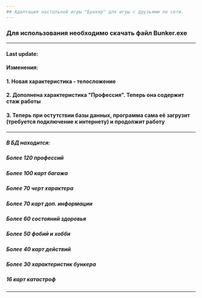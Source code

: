 ```yaml
---
## Адаптация настольной игры "Бункер" для игры с друзьями по сети.
---
```

### Для использования необходимо скачать файл Bunker.exe
---
#### Last update:
#### Изменения:
#### 1. Новая характеристика - телосложение
#### 2. Дополнена характеристика "Профессия". Теперь она содержит стаж работы
#### 3. Теперь при остутствии базы данных, программа сама её загрузит (требуется подключение к интернету) и продолжит работу
---
##### В БД находится:
##### Более 120 профессий
##### Более 100 карт багажа
##### Более 70 черт характера
##### Более 70 карт доп. информации
##### Более 60 состояний здоровья
##### Более 50 фобий и хобби
##### Более 40 карт действий
##### Более 30 характеристик бункера
##### 16 карт катастроф
---
